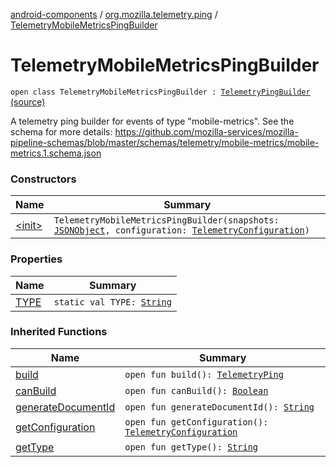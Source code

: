 [android-components](../../index.md) / [org.mozilla.telemetry.ping](../index.md) / [TelemetryMobileMetricsPingBuilder](./index.md)

# TelemetryMobileMetricsPingBuilder

`open class TelemetryMobileMetricsPingBuilder : `[`TelemetryPingBuilder`](../-telemetry-ping-builder/index.md) [(source)](https://github.com/mozilla-mobile/android-components/blob/master/components/service/telemetry/src/main/java/org/mozilla/telemetry/ping/TelemetryMobileMetricsPingBuilder.java#L28)

A telemetry ping builder for events of type "mobile-metrics". See the schema for more details: https://github.com/mozilla-services/mozilla-pipeline-schemas/blob/master/schemas/telemetry/mobile-metrics/mobile-metrics.1.schema.json

### Constructors

| Name | Summary |
|---|---|
| [&lt;init&gt;](-init-.md) | `TelemetryMobileMetricsPingBuilder(snapshots: `[`JSONObject`](https://developer.android.com/reference/org/json/JSONObject.html)`, configuration: `[`TelemetryConfiguration`](../../org.mozilla.telemetry.config/-telemetry-configuration/index.md)`)` |

### Properties

| Name | Summary |
|---|---|
| [TYPE](-t-y-p-e.md) | `static val TYPE: `[`String`](https://kotlinlang.org/api/latest/jvm/stdlib/kotlin/-string/index.html) |

### Inherited Functions

| Name | Summary |
|---|---|
| [build](../-telemetry-ping-builder/build.md) | `open fun build(): `[`TelemetryPing`](../-telemetry-ping/index.md) |
| [canBuild](../-telemetry-ping-builder/can-build.md) | `open fun canBuild(): `[`Boolean`](https://kotlinlang.org/api/latest/jvm/stdlib/kotlin/-boolean/index.html) |
| [generateDocumentId](../-telemetry-ping-builder/generate-document-id.md) | `open fun generateDocumentId(): `[`String`](https://kotlinlang.org/api/latest/jvm/stdlib/kotlin/-string/index.html) |
| [getConfiguration](../-telemetry-ping-builder/get-configuration.md) | `open fun getConfiguration(): `[`TelemetryConfiguration`](../../org.mozilla.telemetry.config/-telemetry-configuration/index.md) |
| [getType](../-telemetry-ping-builder/get-type.md) | `open fun getType(): `[`String`](https://kotlinlang.org/api/latest/jvm/stdlib/kotlin/-string/index.html) |
